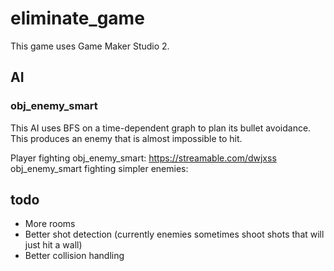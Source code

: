 # eliminate_game

This game uses Game Maker Studio 2.

## AI

### obj_enemy_smart
This AI uses BFS on a time-dependent graph to plan its bullet avoidance. This produces an enemy that is almost impossible to hit.

Player fighting obj_enemy_smart: https://streamable.com/dwjxss
obj_enemy_smart fighting simpler enemies: 


## todo
- More rooms
- Better shot detection (currently enemies sometimes shoot shots that will just hit a wall)
- Better collision handling
